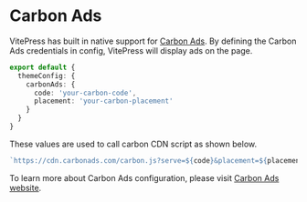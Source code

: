 # Carbon Ads

VitePress has built in native support for [Carbon Ads](https://www.carbonads.net/). By defining the Carbon Ads credentials in config, VitePress will display ads on the page.

```ts
export default {
  themeConfig: {
    carbonAds: {
      code: 'your-carbon-code',
      placement: 'your-carbon-placement'
    }
  }
}
```

These values are used to call carbon CDN script as shown below.

```ts
`https://cdn.carbonads.com/carbon.js?serve=${code}&placement=${placement}`
```

To learn more about Carbon Ads configuration, please visit [Carbon Ads website](https://www.carbonads.net/).
